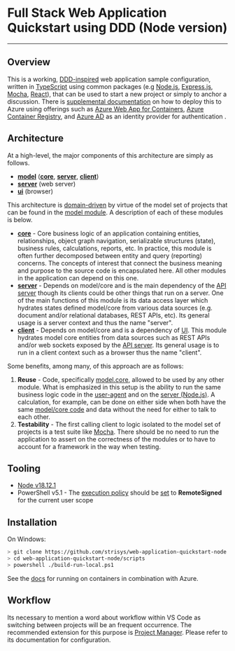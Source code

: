 # Full Stack Web Application Quickstart using DDD (Node version)

---

## Overview

This is a working, [DDD-inspired](https://en.wikipedia.org/wiki/Domain-driven_design) web application sample configuration, written in [TypeScript](https://www.typescriptlang.org/) using common packages (e.g [Node.js](https://nodejs.org), [Express.js](http://expressjs.com/), [Mocha](https://mochajs.org/), [React](https://reactjs.org/)), that can be used to start a new project or simply to anchor a discussion.  There is [supplemental documentation](./docs/azure) on how to deploy this to Azure using offerings such as [Azure Web App for Containers](https://learn.microsoft.com/en-gb/training/modules/deploy-run-container-app-service/), [Azure Container Registry](https://azure.microsoft.com/en-us/products/container-registry/#overview), and [Azure AD](https://learn.microsoft.com/en-ca/azure/active-directory/fundamentals/) as an identity provider for authentication . 

## Architecture

At a high-level, the major components of this architecture are simply as follows.

- [**model**](./src/model) ([**core**](./src/model/core/src), [**server**](./src/model/server/src), [**client**](./src/model/client/src))
- [**server**](./src/server/src) (web server)
- [**ui**](./src/ui/src) (browser)

This architecture is [domain-driven](https://en.wikipedia.org/wiki/Domain-driven_design) by virtue of the model set of projects that can be found in the [model module](./src/model).   A description of each of these modules is below.

- [**core**](./src/model/core/src) - Core business logic of an application containing entities, relationships, object graph navigation, serializable structures (state), business rules, calculations, reports, etc. In practice, this module is often further decomposed between entity and query (reporting) concerns.  The concepts of interest that connect the business meaning and purpose to the source code is encapsulated here.  All other modules in the application can depend on this one.
- [**server**](./src/model/server/src) - Depends on model/core and is the main dependency of the [API server](./src/server) though its clients could be other things that run on a server.  One of the main functions of this module is its data access layer which hydrates states defined model/core from various data sources (e.g. document and/or relational databases, REST APIs, etc).  Its general usage is a server context and thus the name "server".  
- [**client**](./src/model/client/src) - Depends on model/core and is a dependency of [UI](./src/ui). This module hydrates model core entities from data sources such as REST APIs and/or web sockets exposed by the [API server](./src/server).  Its general usage is to run in a client context such as a browser thus the name "client".

Some benefits, among many, of this approach are as follows:

1. **Reuse** - Code, specifically [model.core](./src/model/core/src), allowed to be used by any other module.  What is emphasized in this setup is the ability to run the same business logic code in the [user-agent](./src/ui) and on the [server (Node.js)](./src/server).  A calculation, for example, can be done on either side when both have the same [model/core code](./src/model/core/src) and data without the need for either to talk to each other.
2. **Testability** - The first calling client to logic isolated to the model set of projects is a test suite like [Mocha](https://mochajs.org/).  There should be no need to run the application to assert on the correctness of the modules or to have to account for a framework in the way when testing.  

## Tooling

- [Node v18.12.1](https://nodejs.org/download/release/v18.12.1)
- PowerShell v5.1 - The [execution policy](https://docs.microsoft.com/en-us/powershell/module/microsoft.powershell.core/about/about_execution_policies?view=powershell-7.2#managing-the-execution-policy-with-powershell) should be [set](https://docs.microsoft.com/en-us/powershell/module/microsoft.powershell.security/set-executionpolicy?view=powershell-7.2) to **RemoteSigned** for the current user scope

## Installation

On Windows:

```bash
> git clone https://github.com/strisys/web-application-quickstart-node.git
> cd web-application-quickstart-node/scripts
> powershell ./build-run-local.ps1
```

See the [docs](./docs/azure) for running on containers in combination with Azure.

## Workflow

Its necessary to mention a word about workflow within VS Code as switching between projects will be an frequent occurrence.  The recommended extension for this purpose is [Project Manager](https://marketplace.visualstudio.com/items?itemName=alefragnani.project-manager).  Please refer to its documentation for configuration.

